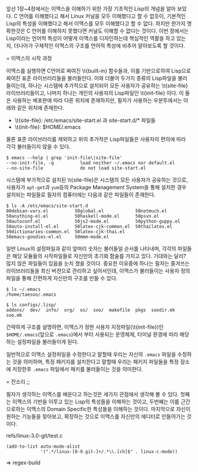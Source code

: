 앞선 1장~4장에서는 이맥스을 이해하기 위한 가장 기초적인 Lisp의 개념을 알아
보았다. C 언어를 이해했다고 해서 Linux 커널을 모두 이해했다고 할 수 없듯이,
기본적인 Lisp의 특성을 이해했다고 해서 이맥스를 모두 이해했다고 할 수
없다. 하지만 한가지 명확한것은 C 언어를 이해하지 못했다면 커널도 이해할 수
없다는 것이다. 이번 장에서는 Lisp이라는 언어적 특성이 어떻게 이맥스를
디자인하는데 핵심적인 역활을 하고 있는지, 더나아가 구체적인 이맥스의 구조를
언어적 특성에 비추어 알아보도록 할 것이다.

= 이맥스의 시작 과정

이맥스를 실행하면 C언어로 짜여진 \t{built-in} 함수들과, 이를 기반으로하여
Lisp으로 짜여진 표준 라이브러리들을 불러들인다. 이와 더불어 두가지 종류의
Lisp파일을 불러들이는데, 하나는 시스템에 추가적으로 설치되어 모든 사용자가
공유하는 \t{site-file} 라이브러리들이고, 나머지 하나는 개인의 사용자의 Lisp파일인
\t{init-file} 이다. 이 둘은 사용하는 배포판에 따라 다른 위치에 존재하지만,
필자가 사용하는 우분투에서는 아래와 같은 위치에 존재한다. 

- \t{site-file}: /etc/emacs/site-start.el 과 site-start.d/* 파일들
- \t{init-file}: $HOME/.emacs

물론 표준 라이브러리를 제외하고 위의 추가적은 Lisp파일들은 사용자의 편의에 따라
각각 불러들이지 않을 수 있다.

~~~~~~~~~~~~~~~~~~~~~~~~~~~~~~~~~~~~~~~~~~~~~~~~~~~~~~~~~~~~~~~~~~~~~~~~~~{.sh}
$ emacs --help | grep 'init-file\|site-file'
--no-init-file, -q          load neither ~/.emacs nor default.el
--no-site-file              do not load site-start.el
~~~~~~~~~~~~~~~~~~~~~~~~~~~~~~~~~~~~~~~~~~~~~~~~~~~~~~~~~~~~~~~~~~~~~~~~~~~~~~~

시스템에 부가적으로 설치된 \t{site-file}은 시스템의 모든 사용자가 공유하는
것으로, 사용자가 `apt-get`과 `yum`등의 Package Management System을 통해 설치한 경우
설치되는 파일들로 필자의 컴퓨터에는 다음과 같은 파일들이 존재한다.

~~~~~~~~~~~~~~~~~~~~~~~~~~~~~~~~~~~~~~~~~~~~~~~~~~~~~~~~~~~~~~~~~~~~~~~~~~{.sh}
$ ls -A /etc/emacs/site-start.d
00debian-vars.el          50global.el            50notmuch.el
50anything-el.el          50haskell-mode.el      50psvn.el
50autoconf.el             50js2-mode.el          50python-guppy.el
50auto-install-el.el      50latex-cjk-common.el  50thailatex.el
50dictionaries-common.el  50latex-cjk-thai.el
50emacs-goodies-el.el     50mmm-mode.el
~~~~~~~~~~~~~~~~~~~~~~~~~~~~~~~~~~~~~~~~~~~~~~~~~~~~~~~~~~~~~~~~~~~~~~~~~~~~~~~

일반 Linux의 설정파일과 같이 앞머리 숫자는 불러들일 순서를 나타내며, 각각의
파일들은 해당 모듈들의 시작파일들로 자신만의 초기화 함술를 가지고 있다. 기대와는
달리? 많지 않은 파일들이 있음을 눈치 챘을 것이다. 중요한 이유중에 하나는 필자는
즐겨쓰는 라이브러리들을 최신 버젼으로 관리하고 싶어서인데, 이맥스가 불러들이는
사용자 정의 파일을 통해 간편하게 자신만의 구조를 만들 수 있다.

~~~~~~~~~~~~~~~~~~~~~~~~~~~~~~~~~~~~~~~~~~~~~~~~~~~~~~~~~~~~~~~~~~~~~~~~~~{.sh}
$ ls ~/.emacs
/home/taesoo/.emacs

$ ls configs/.lisp/
addons/  dev/  info/  org/  os/  soo/  makefile  pkgs  soodir.mk  soo.mk
~~~~~~~~~~~~~~~~~~~~~~~~~~~~~~~~~~~~~~~~~~~~~~~~~~~~~~~~~~~~~~~~~~~~~~~~~~~~~~~

간략하게 구조를 설명하면, 이맥스가 정한 사용자 지정파일(\t{init-file})인
`$HOME/.emacs`(앞으로 `.emacs`)에서 부터 사용되는 운영체제, 터미널 환경에 따라 해당하는
설정파일을 불러들이게 된다. 

일반적으로 이맥스 설정파일을 수정한다고 말할때 우리는 자신의 `.emacs` 파일을
수정하는 것을 의미하며, 특정 패키지를 설치한다고 말할때 우리는 패키지 파일들을
특정 장소에 저장한후 `.emacs` 파일에서 패키를 불러들이는 것을 의미한다.

= 잔소리 ;;

필자가 생각하는 이맥스를 배운다고 하는것은 세가지 관점에서 생각해 볼 수
있다. 첫째는 이맥스의 기반을 이루고 있는 Lisp의 특성들을 이해하는 것이고,
두번째는 이를 근간으로하는 이맥스의 Domain Specific한 특성들을 이해하는
것이다. 마지막으로 자신이 원하는 기능들을 찾아보고, 확장하는 것으로 이맥스를
자신만의 에디터로 만들어가는 것이다.

refs/linux-3.0-git/test.c
~~~~~~~~~~~~~~~~~~~~~~~~~~~~~~~~~~~~~~~~~~~~~~~~~~~~~~~~~~~~~~~~~~~~~~~~~~{.cl}
(add-to-list auto-mode-alist
             '(".*/linux-[0-9.git-]+/.*\\.[ch]$" . linux-c-mode))
~~~~~~~~~~~~~~~~~~~~~~~~~~~~~~~~~~~~~~~~~~~~~~~~~~~~~~~~~~~~~~~~~~~~~~~~~~~~~~~

=> regex-build
